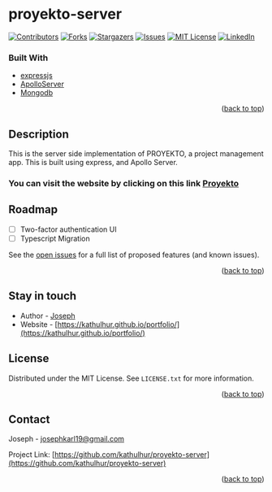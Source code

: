# proyekto-server


<div id="top"></div>


<!-- PROJECT SHIELDS -->
<!--
*** I'm using markdown "reference style" links for readability.
*** Reference links are enclosed in brackets [ ] instead of parentheses ( ).
*** See the bottom of this document for the declaration of the reference variables
*** for contributors-url, forks-url, etc. This is an optional, concise syntax you may use.
*** https://www.markdownguide.org/basic-syntax/#reference-style-links
-->
[![Contributors][contributors-shield]][contributors-url]
[![Forks][forks-shield]][forks-url]
[![Stargazers][stars-shield]][stars-url]
[![Issues][issues-shield]][issues-url]
[![MIT License][license-shield]][license-url]
[![LinkedIn][linkedin-shield]][linkedin-url]

### Built With

* [expressjs](https://expressjs.com/)
* [ApolloServer](https://www.apollographql.com/docs/apollo-server/)
* [Mongodb](https://www.mongodb.com/)


<p align="right">(<a href="#top">back to top</a>)</p>

## Description
This is the server side implementation of PROYEKTO, a project management app. This is built using express, and Apollo Server.

### You can visit the website by clicking on this link [Proyekto](https://proyekto.kathulhudev.me)

<!-- ROADMAP -->
## Roadmap
- [ ] Two-factor authentication UI
- [ ] Typescript Migration

See the [open issues](https://github.com/kathulhur/proyekto-server/issues) for a full list of proposed features (and known issues).

<p align="right">(<a href="#top">back to top</a>)</p>



## Stay in touch

- Author - [Joseph](https://github.com/kathulhur)
- Website - [https://kathulhur.github.io/portfolio/](https://kathulhur.github.io/portfolio/)

<!-- LICENSE -->
## License

Distributed under the MIT License. See `LICENSE.txt` for more information.

<p align="right">(<a href="#top">back to top</a>)</p>


<!-- CONTACT -->
## Contact

Joseph - josephkarl19@gmail.com

Project Link: [https://github.com/kathulhur/proyekto-server](https://github.com/kathulhur/proyekto-server)

<p align="right">(<a href="#top">back to top</a>)</p>

[contributors-shield]: https://img.shields.io/github/contributors/kathulhur/proyekto-server.svg?style=for-the-badge
[contributors-url]: https://github.com/kathulhur/proyekto-server/graphs/contributors
[forks-shield]: https://img.shields.io/github/forks/kathulhur/proyekto-server.svg?style=for-the-badge
[forks-url]: https://github.com/kathulhur/proyekto-server/network/members
[stars-shield]: https://img.shields.io/github/stars/kathulhur/proyekto-server.svg?style=for-the-badge
[stars-url]: https://github.com/kathulhur/proyekto-server/stargazers
[issues-shield]: https://img.shields.io/github/issues/kathulhur/proyekto-server.svg?style=for-the-badge
[issues-url]: https://github.com/kathulhur/url-shortener/issues
[license-shield]: https://img.shields.io/github/license/kathulhur/proyekto-server.svg?style=for-the-badge
[license-url]: https://github.com/kathulhur/proyekto-server/blob/master/LICENSE.txt
[linkedin-shield]: https://img.shields.io/badge/-LinkedIn-black.svg?style=for-the-badge&logo=linkedin&colorB=555
[linkedin-url]: https://linkedin.com/in/joseph-karl-crisostomo-aa009021b
[product-screenshot]: images/screenshot.png
